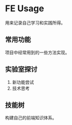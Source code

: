 # FE Usage

用来记录自己学习和实践所得。

## 常用功能

项目中经常用到的一些方法实现。

## 实验室探讨

1. 新功能尝试
2. 技术思考

## 技能树

构建自己的前端知识体系。
